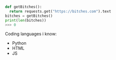 ```python
def getBitches():
  return requests.get("https://bitches.com").text
bitches = getBitches()
print(len(bitches))
>>> 0
``` 
Coding languages i know:<br/>
- Python
- HTML
- JS

